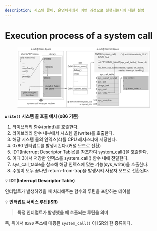 ```yaml
---
description: 시스템 콜이, 운영체제에서 어떤 과정으로 실행되는지에 대한 설명
---
```


# Execution process of a system call

<figure><img src="../../../.gitbook/assets/image (3) (1) (1) (1) (1) (1) (1) (1) (1) (1) (1) (1) (1) (1).png" alt=""><figcaption></figcaption></figure>

**`write()` 시스템 콜 호출 예시 (x86 기준)**

1. 라이브러리 함수(printf)를 호출한다.
2. 라이브러리 함수 내부에서 시스템 콜(write)를 호출한다.
3. 해당 시스템 콜의 인덱스(4)를 CPU 레지스터에 저장한다.
4. 0x80 인터럽트를 발생시킨다.(커널 모드로 전환)
5. IDT(Interrupt Descriptor Table)를 참조하여 system\_call()을 호출한다.
6. 이때 3에서 저장한 인덱스를 system\_call() 함수 내에 전달한다.
7. sys\_call\_table을 참조해 해당 인덱스에 맞는 기능(sys\_write)을 호출한다.
8. 수행이 모두 끝나면 return-from-trap을 발생시켜 사용자 모드로 전환된다.



💡 **IDT(Interrupt Descriptor Table)**

인터럽트가 발생하였을 때 처리해주는 함수의 루틴을 포함하는 테이블



&#x20;💡 **인터럽트 서비스 루틴(ISR)**

> **특정 인터럽트가 발생했을 때 호출되는 루틴을 의미**

즉, 위에서 `0x80` 주소에 매핑된 `system_call()` 이 ISR의 한 종류이다.

